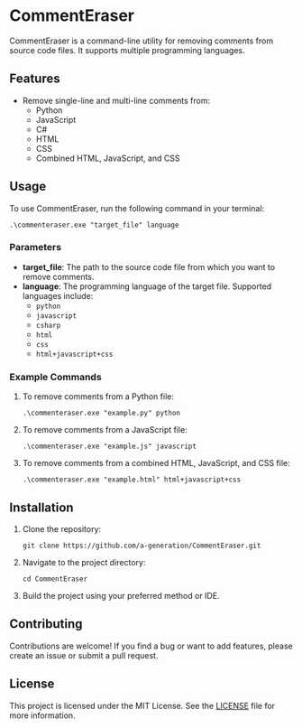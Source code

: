 # CommentEraser

CommentEraser is a command-line utility for removing comments from source code files. It supports multiple programming languages.

## Features

- Remove single-line and multi-line comments from:
  - Python
  - JavaScript
  - C#
  - HTML
  - CSS
  - Combined HTML, JavaScript, and CSS

## Usage

To use CommentEraser, run the following command in your terminal:

```
.\commenteraser.exe "target_file" language
```

### Parameters

- **target_file**: The path to the source code file from which you want to remove comments.
- **language**: The programming language of the target file. Supported languages include:
  - `python`
  - `javascript`
  - `csharp`
  - `html`
  - `css`
  - `html+javascript+css`

### Example Commands

1. To remove comments from a Python file:
   ```
   .\commenteraser.exe "example.py" python
   ```

2. To remove comments from a JavaScript file:
   ```
   .\commenteraser.exe "example.js" javascript
   ```

3. To remove comments from a combined HTML, JavaScript, and CSS file:
   ```
   .\commenteraser.exe "example.html" html+javascript+css
   ```

## Installation

1. Clone the repository:
   ```
   git clone https://github.com/a-generation/CommentEraser.git
   ```

2. Navigate to the project directory:
   ```
   cd CommentEraser
   ```

3. Build the project using your preferred method or IDE.

## Contributing

Contributions are welcome! If you find a bug or want to add features, please create an issue or submit a pull request.

## License

This project is licensed under the MIT License. See the [LICENSE](LICENSE) file for more information.
